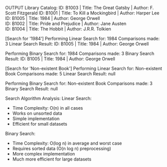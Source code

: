 OUTPUT
Library Catalog:
ID: B1003  | Title: The Great Gatsby       | Author: F. Scott Fitzgerald 
ID: B1001  | Title: To Kill a Mockingbird  | Author: Harper Lee         
ID: B1005  | Title: 1984                   | Author: George Orwell      
ID: B1002  | Title: Pride and Prejudice    | Author: Jane Austen       
ID: B1004  | Title: The Hobbit             | Author: J.R.R. Tolkien    

[Search for '1984']
Performing Linear Search for: 1984
Comparisons made: 3
Linear Search Result: ID: B1005  | Title: 1984 | Author: George Orwell

Performing Binary Search for: 1984
Comparisons made: 3
Binary Search Result: ID: B1005  | Title: 1984 | Author: George Orwell

[Search for 'Non-existent Book']
Performing Linear Search for: Non-existent Book
Comparisons made: 5
Linear Search Result: null

Performing Binary Search for: Non-existent Book
Comparisons made: 3
Binary Search Result: null

Search Algorithm Analysis:
Linear Search:
- Time Complexity: O(n) in all cases
- Works on unsorted data
- Simple implementation
- Efficient for small datasets

Binary Search:
- Time Complexity: O(log n) in average and worst case
- Requires sorted data (O(n log n) preprocessing)
- More complex implementation
- Much more efficient for large datasets

